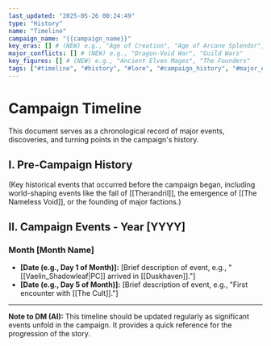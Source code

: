 ```yaml
---
last_updated: "2025-05-26 00:24:49"
type: "History"
name: "Timeline"
campaign_name: "{{campaign_name}}"
key_eras: [] # (NEW) e.g., "Age of Creation", "Age of Arcane Splendor", "The Cataclysm"
major_conflicts: [] # (NEW) e.g., "Dragon-Void War", "Guild Wars"
key_figures: [] # (NEW) e.g., "Ancient Elven Mages", "The Founders"
tags: ["#timeline", "#history", "#lore", "#campaign_history", "#major_events", "#cosmic_horror_influence", "#therandril_fall"] # (NEW/ENHANCED)
---
```

# Campaign Timeline

This document serves as a chronological record of major events, discoveries, and turning points in the campaign's history.

## I. Pre-Campaign History

(Key historical events that occurred before the campaign began, including world-shaping events like the fall of [[Therandril]], the emergence of [[The Nameless Void]], or the founding of major factions.)

## II. Campaign Events - Year [YYYY]

### Month [Month Name]

* **[Date (e.g., Day 1 of Month)]:** [Brief description of event, e.g., "[[Vaelin_Shadowleaf|PC]] arrived in [[Duskhaven]]."]
* **[Date (e.g., Day 5 of Month)]:** [Brief description of event, e.g., "First encounter with [[The Cult]]."]

---
**Note to DM (AI):** This timeline should be updated regularly as significant events unfold in the campaign. It provides a quick reference for the progression of the story.